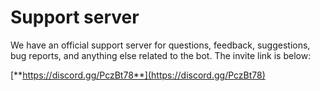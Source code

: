 ﻿# Support server

We have an official support server for questions, feedback, suggestions, bug reports, and anything else related to the bot. The invite link is below:

[**https://discord.gg/PczBt78**](https://discord.gg/PczBt78)